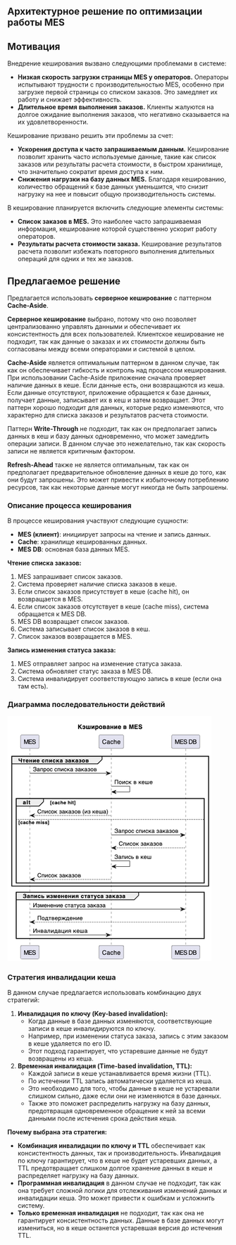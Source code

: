 ## Архитектурное решение по оптимизации работы MES

## Мотивация

Внедрение кеширования вызвано следующими проблемами в системе:

- **Низкая скорость загрузки страницы MES у операторов.** Операторы испытывают трудности с производительностью MES, особенно при загрузке первой страницы со списком заказов. Это замедляет их работу и снижает эффективность.
- **Длительное время выполнения заказов.** Клиенты жалуются на долгое ожидание выполнения заказов, что негативно сказывается на их удовлетворенности.

Кеширование призвано решить эти проблемы за счет:

- **Ускорения доступа к часто запрашиваемым данным.** Кеширование позволит хранить часто используемые данные, такие как список заказов или результаты расчета стоимости, в быстром хранилище, что значительно сократит время доступа к ним.
- **Снижения нагрузки на базу данных MES.** Благодаря кешированию, количество обращений к базе данных уменьшится, что снизит нагрузку на нее и повысит общую производительность системы.

В кеширование планируется включить следующие элементы системы:

- **Список заказов в MES.** Это наиболее часто запрашиваемая информация, кеширование которой существенно ускорит работу операторов.
- **Результаты расчета стоимости заказа.** Кеширование результатов расчета позволит избежать повторного выполнения длительных операций для одних и тех же заказов.

## Предлагаемое решение

Предлагается использовать **серверное кеширование** с паттерном **Cache-Aside**.

**Серверное кеширование** выбрано, потому что оно позволяет централизованно управлять данными и обеспечивает их консистентность для всех пользователей. Клиентское кеширование не подходит, так как данные о заказах и их стоимости должны быть согласованы между всеми операторами и системой в целом.

**Cache-Aside** является оптимальным паттерном в данном случае, так как он обеспечивает гибкость и контроль над процессом кеширования. При использовании Cache-Aside приложение сначала проверяет наличие данных в кеше. Если данные есть, они возвращаются из кеша. Если данные отсутствуют, приложение обращается к базе данных, получает данные, записывает их в кеш и затем возвращает. Этот паттерн хорошо подходит для данных, которые редко изменяются, что характерно для списка заказов и результатов расчета стоимости.

Паттерн **Write-Through** не подходит, так как он предполагает запись данных в кеш и базу данных одновременно, что может замедлить операции записи. В данном случае это нежелательно, так как скорость записи не является критичным фактором.

**Refresh-Ahead** также не является оптимальным, так как он предполагает предварительное обновление данных в кеше до того, как они будут запрошены. Это может привести к избыточному потреблению ресурсов, так как некоторые данные могут никогда не быть запрошены.

### Описание процесса кеширования

В процессе кеширования участвуют следующие сущности:

- **MES (клиент)**: инициирует запросы на чтение и запись данных.
- **Cache**: хранилище кешированных данных.
- **MES DB**: основная база данных MES.

**Чтение списка заказов:**

1. MES запрашивает список заказов.
2. Система проверяет наличие списка заказов в кеше.
3. Если список заказов присутствует в кеше (cache hit), он возвращается в MES.
4. Если список заказов отсутствует в кеше (cache miss), система обращается к MES DB.
5. MES DB возвращает список заказов.
6. Система записывает список заказов в кеш.
7. Список заказов возвращается в MES.

**Запись изменения статуса заказа:**

1. MES отправляет запрос на изменение статуса заказа.
2. Система обновляет статус заказа в MES DB.
3. Система инвалидирует соответствующую запись в кеше (если она там есть).

### Диаграмма последовательности действий

![Диаграмма последовательности действий](../seq_diagram.png)

### Стратегия инвалидации кеша

В данном случае предлагается использовать комбинацию двух стратегий:

1. **Инвалидация по ключу (Key-based invalidation):**
    - Когда данные в базе данных изменяются, соответствующие записи в кеше инвалидируются по ключу.
    - Например, при изменении статуса заказа, запись с этим заказом в кеше удаляется по его ID.
    - Этот подход гарантирует, что устаревшие данные не будут возвращены из кеша.
2. **Временная инвалидация (Time-based invalidation, TTL):**
    - Каждой записи в кеше устанавливается время жизни (TTL).
    - По истечении TTL запись автоматически удаляется из кеша.
    - Это необходимо для того, чтобы данные в кеше не устаревали слишком сильно, даже если они не изменяются в базе данных.
    - Также это поможет распределить нагрузку на базу данных, предотвращая одновременное обращение к ней за всеми данными после истечения срока действия кеша.

**Почему выбрана эта стратегия:**

- **Комбинация инвалидации по ключу и TTL** обеспечивает как консистентность данных, так и производительность. Инвалидация по ключу гарантирует, что в кеше не будет устаревших данных, а TTL предотвращает слишком долгое хранение данных в кеше и распределяет нагрузку на базу данных.
- **Программная инвалидация** в данном случае не подходит, так как она требует сложной логики для отслеживания изменений данных и инвалидации кеша. Это может привести к ошибкам и усложнить систему.
- **Только временная инвалидация** не подходит, так как она не гарантирует консистентность данных. Данные в базе данных могут измениться, но в кеше останется устаревшая версия до истечения TTL.
